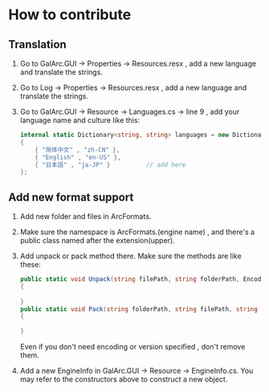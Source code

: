 # How to contribute

## Translation

1. Go to GalArc.GUI -> Properties -> Resources.resx , add a new language and translate the strings. 

2. Go to Log -> Properties -> Resources.resx , add a new language and translate the strings. 

3. Go to GalArc.GUI -> Resource -> Languages.cs -> line 9 , add your language name and culture like this:

   ```C#
   internal static Dictionary<string, string> languages = new Dictionary<string, string>
   {
       { "简体中文" , "zh-CN" },
       { "English" , "en-US" },
       { "日本語" , "ja-JP" }			// add here
   };
   ```

## Add new format support

1. Add new folder and files in ArcFormats. 

2. Make sure the namespace is ArcFormats.(engine name) , and there's a public class named after the extension(upper). 

3. Add unpack or pack method there. Make sure the methods are like these:

   ```C#
   public static void Unpack(string filePath, string folderPath, Encoding encoding)
   {
       
   }
   public static void Pack(string folderPath, string filePath, string version, Encoding encoding)
   {
       
   }
   ```

   Even if you don't need encoding or version specified , don't remove them. 

4. Add a new EngineInfo in GalArc.GUI -> Resource -> EngineInfo.cs. You may refer to the constructors above to construct a new object. 